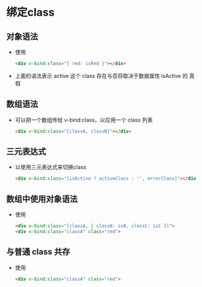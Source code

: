 # 绑定class

## 对象语法

+ 使用

  ```html
  <div v-bind:class="{ red: isRed }"></div>
  ```

+ 上面的语法表示 active 这个 class 存在与否将取决于数据属性 isActive 的 真假

## 数组语法

+ 可以把一个数组传给 v-bind:class，以应用一个 class 列表

  ```html
  <div v-bind:class="[classA, classB]"></div>
  ```

## 三元表达式

+ 以使用三元表达式来切换class

  ```html
  <div v-bind:class="[isActive ? activeClass : '', errorClass]"></div>
  ```

## 数组中使用对象语法

+ 使用

  ```html
  <div v-bind:class="[classA, { classB: isB, classC: isC }]">
  <div v-bind:class="classA" class="red">
  ```

## 与普通 class 共存

+ 使用

  ```html
  <div v-bind:class="classA" class="red">
  ```
